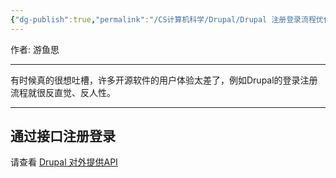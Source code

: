 ```yaml
---
{"dg-publish":true,"permalink":"/CS计算机科学/Drupal/Drupal 注册登录流程优化/","noteIcon":"","created":"2024-04-17T15:17:23.000+08:00","updated":"2024-04-23T23:03:09.000+08:00"}
---
```



作者: 游鱼思

---

有时候真的很想吐槽，许多开源软件的用户体验太差了，例如Drupal的登录注册流程就很反直觉、反人性。

---
## 通过接口注册登录

请查看 [Drupal 对外提供API](数据交互/Drupal%20对外提供API.md)
